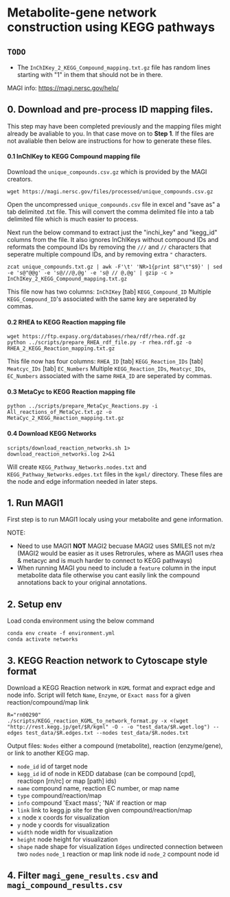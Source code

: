 # Metabolite-gene network construction using KEGG pathways

## `TODO`

 - The `InChIKey_2_KEGG_Compound_mapping.txt.gz` file has random lines starting with "1" in them that should not be in there.

MAGI info: https://magi.nersc.gov/help/

## 0. Download and pre-process ID mapping files.
This step may have been completed previously and the mapping files might already be avaliable to you. 
In that case move on to **Step 1**. If the files are not avaliable then below are instructions for how to generate these files.

#### 0.1 InChIKey to KEGG Compound mapping file
Download the `unique_compounds.csv.gz` which is provided by the MAGI creators. 
```
wget https://magi.nersc.gov/files/processed/unique_compounds.csv.gz
```
Open the uncompressed `unique_compounds.csv` file in excel and "save as" a tab delimited .txt file. 
This will convert the comma delimited file into a tab delimited file which is much easier to process.

Next run the below command to extract just the "inchi_key" and "kegg_id" columns from the file. 
It also ignores InChIKeys without compound IDs and reformats the compound IDs by removing the `///` and ` // ` characters that seperatre multiple compound IDs, and by removing extra `"` characters.
```
zcat unique_compounds.txt.gz | awk -F'\t' 'NR>1{print $8"\t"$9}' | sed -e 's@"@@g' -e 's@///@,@g' -e 's@ // @,@g' | gzip -c > InChIKey_2_KEGG_Compound_mapping.txt.gz
```
This file now has two columns: `InChIKey` [tab] `KEGG_Compound_ID`
Multiple `KEGG_Compound_ID`'s associated with the same key are seperated by commas.

#### 0.2 RHEA to KEGG Reaction mapping file

```
wget https://ftp.expasy.org/databases/rhea/rdf/rhea.rdf.gz
python ../scripts/prepare_RHEA_rdf_file.py -r rhea.rdf.gz -o RHEA_2_KEGG_Reaction_mapping.txt.gz
```
This file now has four columns: `RHEA_ID` [tab] `KEGG_Reaction_IDs` [tab] `Meatcyc_IDs` [tab] `EC_Numbers`
Multiple `KEGG_Reaction_IDs`, `Meatcyc_IDs`, `EC_Numbers` associated with the same `RHEA_ID` are seperated by commas.

#### 0.3 MetaCyc to KEGG Reaction mapping file

```
python ../scripts/prepare_MetaCyc_Reactions.py -i All_reactions_of_MetaCyc.txt.gz -o MetaCyc_2_KEGG_Reaction_mapping.txt.gz
```

#### 0.4 Download KEGG Networks

```
scripts/download_reaction_networks.sh 1> download_reaction_networks.log 2>&1
```
Will create `KEGG_Pathway_Networks.nodes.txt` and `KEGG_Pathway_Networks.edges.txt` files in the `kgml/` directory. These files are the node and edge information needed in later steps. 

## 1. Run MAGI1
First step is to run MAGI1 localy using your metabolite and gene information. 

NOTE: 
 - Need to use MAGI1 **NOT** MAGI2 becuase MAGI2 uses SMILES not m/z (MAGI2 would be easier as it uses Retrorules, where as MAGI1 uses rhea & metacyc and is much harder to connect to KEGG pathways)
 - When running MAGI you need to include a `feature` column in the input metabolite data file otherwise you cant easily link the compound annotations back to your original annotations.


## 2. Setup env
Load conda environment using the below command
```
conda env create -f environment.yml
conda activate networks
```


## 3. KEGG Reaction network to Cytoscape style format

Download a KEGG Reaction network in `KGML` format and expract edge and node info.
Script will fetch `Name`, `Enzyme`, or `Exact mass` for a given reaction/compound/map link

```
R="rn00290"
./scripts/KEGG_reaction_KGML_to_network_format.py -x <(wget "http://rest.kegg.jp/get/$R/kgml" -O - -o "test_data/$R.wget.log") --edges test_data/$R.edges.txt --nodes test_data/$R.nodes.txt
```
Output files:
`Nodes` either a compound (metabolite), reaction (enzyme/gene), or link to another KEGG map.
 - `node_id` id of target node
 - `kegg_id` id of node in KEDD database (can be compound [cpd], reactiopn [rn/rc] or map [path] ids)
 - `name` compound name, reaction EC number, or map name
 - `type` compound/reaction/map
 - `info` compound 'Exact mass'; 'NA' if reaction or map
 - `link` link to kegg.jp site for the given compound/reaction/map
 - `x` node x coords for visualization
 - `y` node y coords for visualization
 - `width` node width for visualization
 - `height` node height for visualization
 - `shape` nade shape for visualization
`Edges` undirected connection between two `nodes`
        `node_1` reaction or map link node id
        `node_2` compount node id


## 4. Filter `magi_gene_results.csv` and `magi_compound_results.csv`






